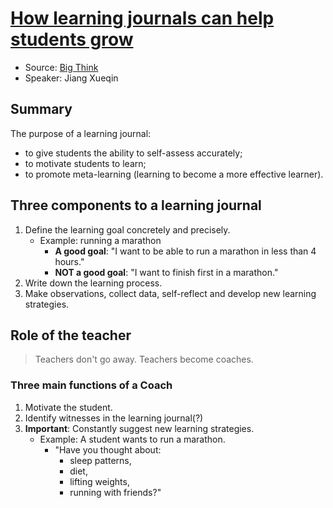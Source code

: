# [How learning journals can help students grow](https://bigthink.com/the-present/learning-journals/)
- Source: [Big Think](https://bigthink.com/the-present/learning-journals/)
- Speaker: Jiang Xueqin

## Summary
The purpose of a learning journal: 
- to give students the ability to self-assess accurately;
- to motivate students to learn;
- to promote meta-learning (learning to become a more effective learner).

## Three components to a learning journal
1. Define the learning goal concretely and precisely.
    - Example: running a marathon
        - **A good goal**: "I want to be able to run a marathon in less than 4 hours."
        - **NOT a good goal**: "I want to finish first in a marathon."
2. Write down the learning process.
3. Make observations, collect data, self-reflect and develop new learning strategies.

## Role of the teacher
> Teachers don't go away. Teachers become coaches.

### Three main functions of a Coach
1. Motivate the student.
2. Identify witnesses in the learning journal(?)
3. **Important**: Constantly suggest new learning strategies.
    - Example: A student wants to run a marathon.
        - "Have you thought about:
            - sleep patterns,
            - diet,
            - lifting weights,
            - running with friends?"